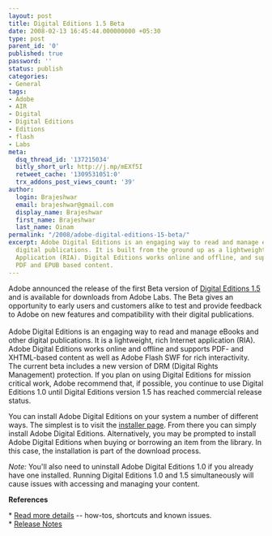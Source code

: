 ```yaml
---
layout: post
title: Digital Editions 1.5 Beta
date: 2008-02-13 16:45:44.000000000 +05:30
type: post
parent_id: '0'
published: true
password: ''
status: publish
categories:
- General
tags:
- Adobe
- AIR
- Digital
- Digital Editions
- Editions
- flash
- Labs
meta:
  dsq_thread_id: '137215034'
  bitly_short_url: http://j.mp/mEXf5I
  retweet_cache: '1309531051:0'
  trx_addons_post_views_count: '39'
author:
  login: Brajeshwar
  email: brajeshwar@gmail.com
  display_name: Brajeshwar
  first_name: Brajeshwar
  last_name: Oinam
permalink: "/2008/adobe-digital-editions-15-beta/"
excerpt: Adobe Digital Editions is an engaging way to read and manage eBooks and other
  digital publications. It is built from the ground up as a lightweight, Rich Internet
  Application (RIA). Digital Editions works online and offline, and supports both
  PDF and EPUB based content.
---
```

<p>Adobe announced the release of the first Beta version of <a href="http://labs.adobe.com/technologies/digitaleditions/">Digital Editions 1.5</a> and is available for downloads from Adobe Labs. The Beta gives an opportunity to early users and customers alike to test and provide feedback to Adobe on new features and compatibility with their digital publications.<br />
<br />
Adobe Digital Editions is an engaging way to read and manage eBooks and other digital publications. It is a lightweight, rich Internet application (RIA). Adobe Digital Editions works online and offline and supports PDF- and XHTML-based content as well as Adobe Flash SWF for rich interactivity. The current beta includes a new version of DRM (Digital Rights Management) protection. If you plan on using Digital Editions for mission critical work, Adobe recommend that, if possible, you continue to use Digital Editions 1.0 until Digital Editions version 1.5 has reached commercial release status.</p>
<p>You can install Adobe Digital Editions on your system a number of different ways. The simplest is to visit the <a href="http://labs.adobe.com/technologies/digitaleditions/install/">installer page</a>. From there you can simply install Adobe Digital Editions. Alternatively, you may be prompted to install Adobe Digital Editions when buying or borrowing an item from the library. In this case, the installation is part of the download process.</p>
<p><em>Note:</em> You'll also need to uninstall Adobe Digital Editions 1.0 if you already have one installed. Running Digital Editions 1.0 and 1.5 simultaneously will cause issues with accessing and managing your content.</p>
<p><strong>References</strong></p>
<p>* <a href="http://www.adobe.com/products/digitaleditions/help/">Read more details</a> -- how-tos, shortcuts and known issues.<br />
* <a href="http://labs.adobe.com/technologies/digitaleditions/releasenotes.html">Release Notes</a></p>
